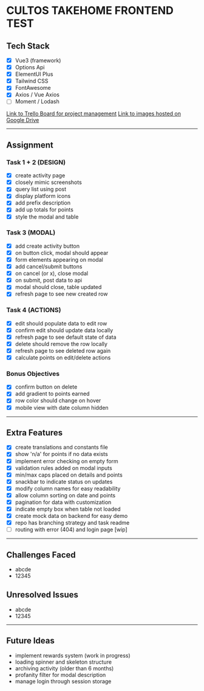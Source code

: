 # CULTOS TAKEHOME FRONTEND TEST

## Tech Stack
- [x] Vue3 (framework)
- [x] Options Api
- [x] ElementUI Plus
- [x] Tailwind CSS
- [x] FontAwesome
- [x] Axios / Vue Axios
- [ ] Moment / Lodash

[Link to Trello Board for project management](https://trello.com/b/dtFLkneN)
[Link to images hosted on Google Drive]()

---

## Assignment

### Task 1 + 2 (DESIGN)
- [x] create activity page
- [x] closely mimic screenshots
- [x] query list using post
- [x] display platform icons
- [x] add prefix description
- [x] add up totals for points
- [x] style the modal and table

### Task 3 (MODAL)
- [x] add create activity button
- [x] on button click, modal should appear
- [x] form elements appearing on modal
- [x] add cancel/submit buttons
- [x] on cancel (or x), close modal
- [x] on submit, post data to api
- [x] modal should close, table updated
- [x] refresh page to see new created row

### Task 4 (ACTIONS)
- [x] edit should populate data to edit row
- [x] confirm edit should update data locally
- [x] refresh page to see default state of data
- [x] delete should remove the row locally
- [x] refresh page to see deleted row again
- [x] calculate points on edit/delete actions

### Bonus Objectives
- [x] confirm button on delete
- [x] add gradient to points earned
- [x] row color should change on hover
- [x] mobile view with date column hidden

---

## Extra Features
- [x] create translations and constants file
- [x] show 'n/a' for points if no data exists
- [x] implement error checking on empty form
- [x] validation rules added on modal inputs
- [x] min/max caps placed on details and points
- [x] snackbar to indicate status on updates
- [x] modify column names for easy readability
- [x] allow column sorting on date and points
- [x] pagination for data with customization
- [x] indicate empty box when table not loaded
- [x] create mock data on backend for easy demo
- [x] repo has branching strategy and task readme
- [ ] routing with error (404) and login page [wip]

---

## Challenges Faced
- abcde
- 12345

## Unresolved Issues
- abcde
- 12345

---

## Future Ideas
- implement rewards system (work in progress)
- loading spinner and skeleton structure
- archiving activity (older than 6 months)
- profanity filter for modal description
- manage login through session storage
